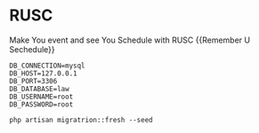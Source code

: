 # RUSC

Make You event and see You Schedule with RUSC {{Remember U Sechedule}}

    DB_CONNECTION=mysql
    DB_HOST=127.0.0.1
    DB_PORT=3306
    DB_DATABASE=law
    DB_USERNAME=root
    DB_PASSWORD=root

    php artisan migratrion::fresh --seed
